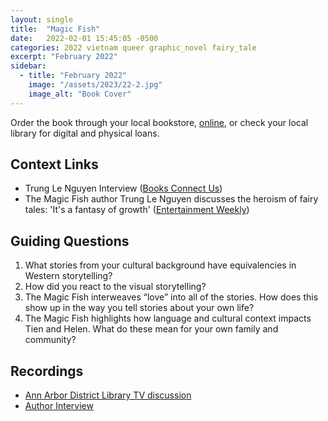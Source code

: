 ```yaml
---
layout: single
title:  "Magic Fish"
date:   2022-02-01 15:45:05 -0500
categories: 2022 vietnam queer graphic_novel fairy_tale
excerpt: "February 2022"
sidebar:
  - title: "February 2022"
    image: "/assets/2023/22-2.jpg"
    image_alt: "Book Cover"
---
```


Order the book through your local bookstore, [online][buy], or check your local library for digital and physical loans. 

## Context Links
- Trung Le Nguyen Interview ([Books Connect Us][us])
- The Magic Fish author Trung Le Nguyen discusses the heroism of fairy tales: 'It's a fantasy of growth' ([Entertainment Weekly][ew])

## Guiding Questions 
1. What stories from your cultural background have equivalencies in Western storytelling?
3. How did you react to the visual storytelling? 
2. The Magic Fish interweaves “love” into all of the stories. How does this show up in the way you tell stories about your own life?
3. The Magic Fish highlights how language and cultural context impacts Tien and Helen. What do these mean for your own family and community?

## Recordings
- [Ann Arbor District Library TV discussion][aadl]
- [Author Interview][author-interview]

[buy]: https://bookshop.org/lists/2022-picks
[us]: https://booksconnectus.simplecast.com/episodes/551464dd
[ew]: https://ew.com/books/the-magic-fish-trung-le-nguyen-interview/
[aadl]: https://youtu.be/9mgErXT4BcA
[author-interview]: https://www.instagram.com/reel/CaBNd1ZDnpe/